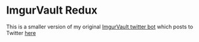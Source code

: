 # ImgurVault Redux

This is a smaller version of my original [ImgurVault twitter bot](https://github.com/SeventhHelix/ImgurVaultBot) which posts to Twitter [here](https://twitter.com/imgurvault)
